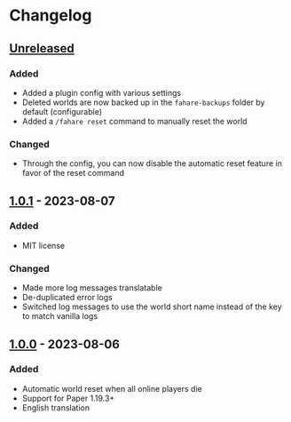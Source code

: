 # Changelog

## [Unreleased]

### Added

- Added a plugin config with various settings
- Deleted worlds are now backed up in the `fahare-backups` folder by default (configurable)
- Added a `/fahare reset` command to manually reset the world

### Changed

- Through the config, you can now disable the automatic reset feature in favor of the reset command

## [1.0.1] - 2023-08-07

### Added

- MIT license

### Changed

- Made more log messages translatable
- De-duplicated error logs
- Switched log messages to use the world short name instead of the key to match vanilla logs

## [1.0.0] - 2023-08-06

### Added

- Automatic world reset when all online players die
- Support for Paper 1.19.3+
- English translation

[unreleased]: https://github.com/qixils/fahare/compare/v1.0.1...HEAD
[1.0.1]: https://github.com/qixils/fahare/compare/v1.0.0...v1.0.1
[1.0.0]: https://github.com/qixils/fahare/releases/tag/v1.0.0